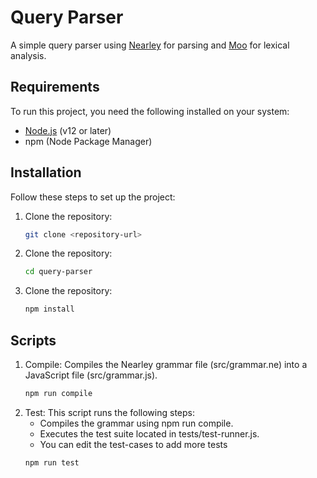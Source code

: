 # Query Parser

A simple query parser using [Nearley](https://nearley.js.org/) for parsing and [Moo](https://github.com/no-context/moo) for lexical analysis.

## Requirements

To run this project, you need the following installed on your system:

- [Node.js](https://nodejs.org/) (v12 or later)
- npm (Node Package Manager)

## Installation

Follow these steps to set up the project:

1. Clone the repository:
   ```bash
   git clone <repository-url>
   ```
2. Clone the repository:
   ```bash
   cd query-parser
   ```
3. Clone the repository:
   ```bash
   npm install
   ```

## Scripts

1. Compile: Compiles the Nearley grammar file (src/grammar.ne) into a JavaScript file (src/grammar.js).
   ```bash
   npm run compile
   ```
2. Test:
   This script runs the following steps:
   - Compiles the grammar using npm run compile.
   - Executes the test suite located in tests/test-runner.js.
   - You can edit the test-cases to add more tests
   ```bash
   npm run test
   ```
